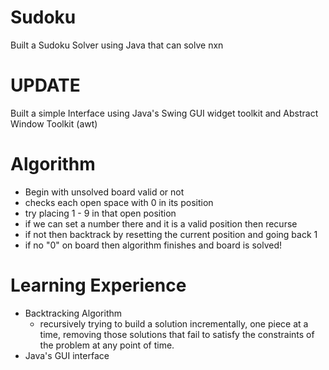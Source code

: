 # Sudoku
Built a Sudoku Solver using Java that can solve nxn

# UPDATE
Built a simple Interface using Java's Swing GUI widget toolkit and Abstract Window Toolkit (awt)

# Algorithm
- Begin with unsolved board valid or not
- checks each open space with 0 in its position
- try placing 1 - 9 in that open position
- if we can set a number there and it is a valid position then recurse
- if not then backtrack by resetting the current position and going back 1
- if no "0" on board then algorithm finishes and board is solved!

# Learning Experience

- Backtracking Algorithm
  - recursively trying to build a solution incrementally, one piece at a time, removing those solutions that fail to satisfy the constraints of the problem at any point of time. 
- Java's GUI interface
